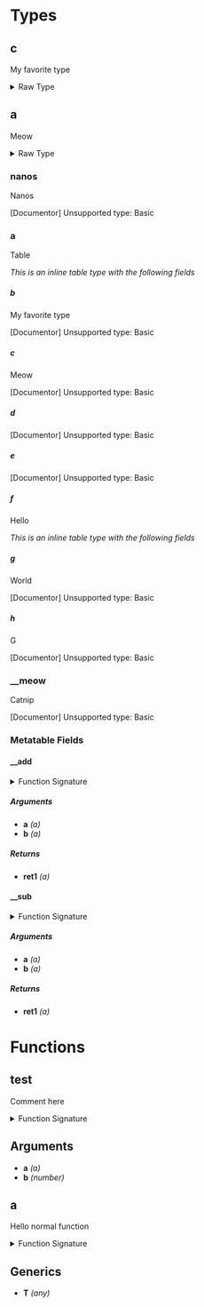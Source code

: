 # Types

## c

My favorite type

<details>
<summary>Raw Type</summary>

```luau
--!strict
--- My favorite type
type c<U, T = string> = {}
```

</details>

## a

Meow

<details>
<summary>Raw Type</summary>

```luau
-- Meow
type a = {
	-- Nanos
	nanos: number,

	-- Table
	a: {
		--- My favorite type
		b: string,

		--- Meow
		c: string,

		d: string,

		e: string,

		--- Hello
		f: {
			-- World
			g: boolean
		},

		--- G
		h: string
	},

	-- Catnip
	__meow: string,

	-- Metatable
	__add: (a: a, b: a) -> a,
	__sub: (a: a, b: a) -> a
}
```

</details>

### nanos

Nanos

[Documentor] Unsupported type: Basic

### a

Table

*This is an inline table type with the following fields*

##### b

My favorite type

[Documentor] Unsupported type: Basic

##### c

Meow

[Documentor] Unsupported type: Basic

##### d

[Documentor] Unsupported type: Basic

##### e

[Documentor] Unsupported type: Basic

##### f

Hello

*This is an inline table type with the following fields*

##### g

World

[Documentor] Unsupported type: Basic

##### h

G

[Documentor] Unsupported type: Basic

### __meow

Catnip

[Documentor] Unsupported type: Basic

### Metatable Fields

#### __add

<details>
<summary>Function Signature</summary>

```luau
__add: (a: a, b: a) -> a
```

</details>

##### Arguments

- **a** *(a)*
- **b** *(a)*

##### Returns

- **ret1** *(a)*

#### __sub

<details>
<summary>Function Signature</summary>

```luau
__sub: (a: a, b: a) -> a
```

</details>

##### Arguments

- **a** *(a)*
- **b** *(a)*

##### Returns

- **ret1** *(a)*

# Functions

## test

Comment here

<details>
<summary>Function Signature</summary>

```luau
--Comment here
function test(a: a, b: number) end
```

</details>

## Arguments

- **a** *(a)*
- **b** *(number)*

## a

Hello normal function

<details>
<summary>Function Signature</summary>

```luau
-- Hello normal function
function a<T>() end
```

</details>

## Generics

- **T** *(any)*

